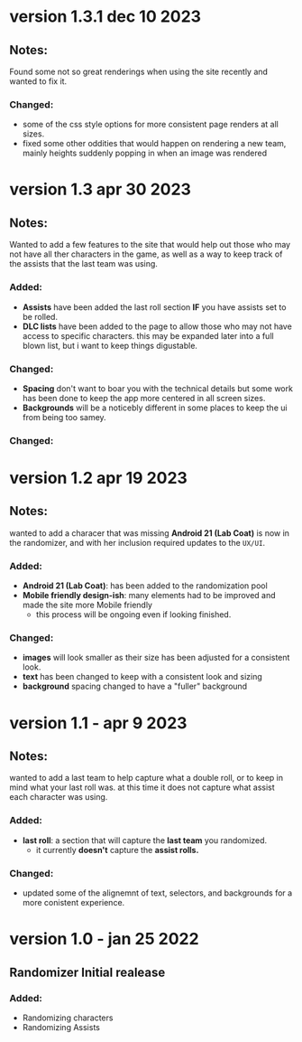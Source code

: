 # version 1.3.1 dec 10 2023
## **Notes**:
Found some not so great renderings when using the site recently and wanted to fix it.
### **Changed**:
- some of the css style options for more consistent page renders at all sizes.
- fixed some other oddities that would happen on rendering a new team, mainly heights suddenly popping in when an image was rendered

# version 1.3 apr 30 2023

## **Notes**:
Wanted to add a few features to the site that would help out those who may not have all ther characters in the game, as well as a way to keep track of the assists that the last team was using.

### **Added**:
- **Assists** have been added the last roll section **IF** you have assists set to be rolled.
- **DLC lists** have been added to the page to allow those who may not have access to specific characters. this may be expanded later into a full blown list, but i want to keep things digustable.

### **Changed**:
- **Spacing** don't want to boar you with the technical details but some work has been done to keep the app more centered in all screen sizes.
- **Backgrounds** will be a noticebly different in some places to keep the ui from being too samey.

### **Changed**:

# version 1.2 apr 19 2023

## **Notes**:
wanted to add a characer that was missing **Android 21 (Lab Coat)** is now in the randomizer, and with her inclusion required updates to the `UX/UI`.

### **Added**: 
- **Android 21 (Lab Coat)**: has been added to the randomization pool
- **Mobile friendly design-ish**: many elements had to be improved and made the site more Mobile friendly
    - this process will be ongoing even if looking finished.

### **Changed**:
- **images** will look smaller as their size has been adjusted for a consistent look.
- **text** has been changed to keep with a consistent look and sizing
- **background** spacing changed to have a "fuller" background

# version 1.1 - apr 9 2023

## **Notes**:
wanted to add a last team to help capture what a double roll, or to keep in mind what your last roll was. at this time it does not capture what assist each character was using.

### **Added**:
- **last roll**: a section that will capture the **last team** you randomized.
  - it currently **doesn't** capture the **assist rolls.**

### **Changed**:
- updated some of the alignemnt of text, selectors, and backgrounds for a more conistent experience.  

# version 1.0 - jan 25 2022

## Randomizer Initial realease

### **Added**:
- Randomizing characters
- Randomizing Assists
